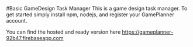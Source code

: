#Basic GameDesign Task Manager
This is a game design task manager. To get started simply install npm, nodejs, and register your GamePlanner account. 

You can find the hosted and ready version here https://gameplanner-92b47.firebaseapp.com
